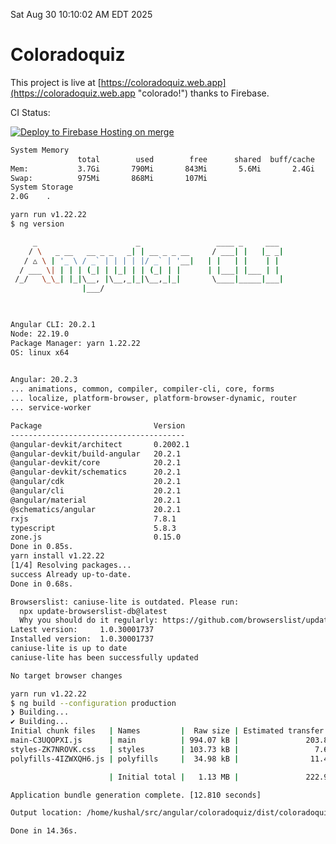Sat Aug 30 10:10:02 AM EDT 2025

# Coloradoquiz


This project is live at [https://coloradoquiz.web.app](https://coloradoquiz.web.app "colorado!") thanks to Firebase.

CI Status: 

[![Deploy to Firebase Hosting on merge](https://github.com/teamkushal/coloradoquiz/actions/workflows/firebase-hosting-merge.yml/badge.svg)](https://github.com/teamkushal/coloradoquiz/actions/workflows/firebase-hosting-merge.yml)

```bash
System Memory
               total        used        free      shared  buff/cache   available
Mem:           3.7Gi       790Mi       843Mi       5.6Mi       2.4Gi       2.9Gi
Swap:          975Mi       868Mi       107Mi
System Storage
2.0G	.
```
```bash
yarn run v1.22.22
$ ng version

     _                      _                 ____ _     ___
    / \   _ __   __ _ _   _| | __ _ _ __     / ___| |   |_ _|
   / △ \ | '_ \ / _` | | | | |/ _` | '__|   | |   | |    | |
  / ___ \| | | | (_| | |_| | | (_| | |      | |___| |___ | |
 /_/   \_\_| |_|\__, |\__,_|_|\__,_|_|       \____|_____|___|
                |___/
    


Angular CLI: 20.2.1
Node: 22.19.0
Package Manager: yarn 1.22.22
OS: linux x64
    

Angular: 20.2.3
... animations, common, compiler, compiler-cli, core, forms
... localize, platform-browser, platform-browser-dynamic, router
... service-worker

Package                         Version
---------------------------------------
@angular-devkit/architect       0.2002.1
@angular-devkit/build-angular   20.2.1
@angular-devkit/core            20.2.1
@angular-devkit/schematics      20.2.1
@angular/cdk                    20.2.1
@angular/cli                    20.2.1
@angular/material               20.2.1
@schematics/angular             20.2.1
rxjs                            7.8.1
typescript                      5.8.3
zone.js                         0.15.0
Done in 0.85s.
yarn install v1.22.22
[1/4] Resolving packages...
success Already up-to-date.
Done in 0.68s.
```
```bash
Browserslist: caniuse-lite is outdated. Please run:
  npx update-browserslist-db@latest
  Why you should do it regularly: https://github.com/browserslist/update-db#readme
Latest version:     1.0.30001737
Installed version:  1.0.30001737
caniuse-lite is up to date
caniuse-lite has been successfully updated

No target browser changes
```
```bash
yarn run v1.22.22
$ ng build --configuration production
❯ Building...
✔ Building...
Initial chunk files   | Names         |  Raw size | Estimated transfer size
main-C3UQOPXI.js      | main          | 994.07 kB |               203.81 kB
styles-ZK7NROVK.css   | styles        | 103.73 kB |                 7.65 kB
polyfills-4IZWXQH6.js | polyfills     |  34.98 kB |                11.49 kB

                      | Initial total |   1.13 MB |               222.96 kB

Application bundle generation complete. [12.810 seconds]

Output location: /home/kushal/src/angular/coloradoquiz/dist/coloradoquiz

Done in 14.36s.
```
